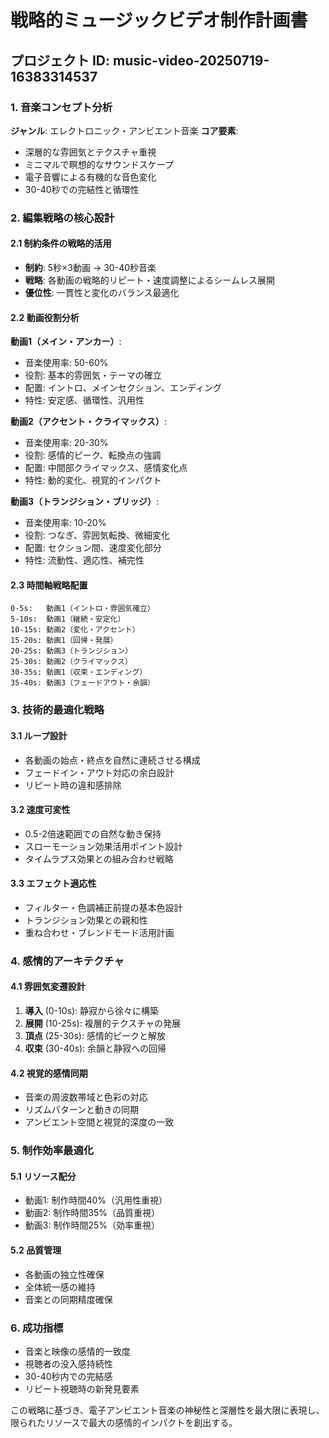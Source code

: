 # 戦略的ミュージックビデオ制作計画書
## プロジェクト ID: music-video-20250719-16383314537

### 1. 音楽コンセプト分析

**ジャンル**: エレクトロニック・アンビエント音楽
**コア要素**:
- 深層的な雰囲気とテクスチャ重視
- ミニマルで瞑想的なサウンドスケープ
- 電子音響による有機的な音色変化
- 30-40秒での完結性と循環性

### 2. 編集戦略の核心設計

#### 2.1 制約条件の戦略的活用
- **制約**: 5秒×3動画 → 30-40秒音楽
- **戦略**: 各動画の戦略的リピート・速度調整によるシームレス展開
- **優位性**: 一貫性と変化のバランス最適化

#### 2.2 動画役割分析
**動画1（メイン・アンカー）**:
- 音楽使用率: 50-60%
- 役割: 基本的雰囲気・テーマの確立
- 配置: イントロ、メインセクション、エンディング
- 特性: 安定感、循環性、汎用性

**動画2（アクセント・クライマックス）**:
- 音楽使用率: 20-30%
- 役割: 感情的ピーク、転換点の強調
- 配置: 中間部クライマックス、感情変化点
- 特性: 動的変化、視覚的インパクト

**動画3（トランジション・ブリッジ）**:
- 音楽使用率: 10-20%
- 役割: つなぎ、雰囲気転換、微細変化
- 配置: セクション間、速度変化部分
- 特性: 流動性、適応性、補完性

#### 2.3 時間軸戦略配置
```
0-5s:   動画1（イントロ・雰囲気確立）
5-10s:  動画1（継続・安定化）
10-15s: 動画2（変化・アクセント）
15-20s: 動画1（回帰・発展）
20-25s: 動画3（トランジション）
25-30s: 動画2（クライマックス）
30-35s: 動画1（収束・エンディング）
35-40s: 動画3（フェードアウト・余韻）
```

### 3. 技術的最適化戦略

#### 3.1 ループ設計
- 各動画の始点・終点を自然に連続させる構成
- フェードイン・アウト対応の余白設計
- リピート時の違和感排除

#### 3.2 速度可変性
- 0.5-2倍速範囲での自然な動き保持
- スローモーション効果活用ポイント設計
- タイムラプス効果との組み合わせ戦略

#### 3.3 エフェクト適応性
- フィルター・色調補正前提の基本色設計
- トランジション効果との親和性
- 重ね合わせ・ブレンドモード活用計画

### 4. 感情的アーキテクチャ

#### 4.1 雰囲気変遷設計
1. **導入** (0-10s): 静寂から徐々に構築
2. **展開** (10-25s): 複層的テクスチャの発展
3. **頂点** (25-30s): 感情的ピークと解放
4. **収束** (30-40s): 余韻と静寂への回帰

#### 4.2 視覚的感情同期
- 音楽の周波数帯域と色彩の対応
- リズムパターンと動きの同期
- アンビエント空間と視覚的深度の一致

### 5. 制作効率最適化

#### 5.1 リソース配分
- 動画1: 制作時間40%（汎用性重視）
- 動画2: 制作時間35%（品質重視）
- 動画3: 制作時間25%（効率重視）

#### 5.2 品質管理
- 各動画の独立性確保
- 全体統一感の維持
- 音楽との同期精度確保

### 6. 成功指標

- 音楽と映像の感情的一致度
- 視聴者の没入感持続性
- 30-40秒内での完結感
- リピート視聴時の新発見要素

この戦略に基づき、電子アンビエント音楽の神秘性と深層性を最大限に表現し、限られたリソースで最大の感情的インパクトを創出する。